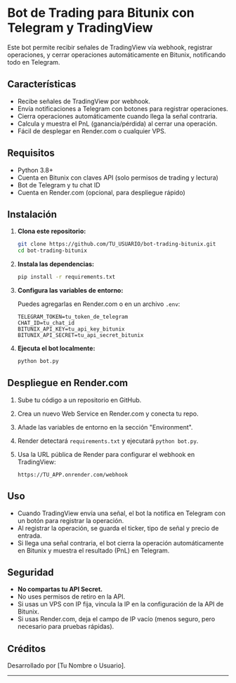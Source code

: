 # Bot de Trading para Bitunix con Telegram y TradingView

Este bot permite recibir señales de TradingView vía webhook, registrar operaciones, y cerrar operaciones automáticamente en Bitunix, notificando todo en Telegram.

## Características

- Recibe señales de TradingView por webhook.
- Envía notificaciones a Telegram con botones para registrar operaciones.
- Cierra operaciones automáticamente cuando llega la señal contraria.
- Calcula y muestra el PnL (ganancia/pérdida) al cerrar una operación.
- Fácil de desplegar en Render.com o cualquier VPS.

## Requisitos

- Python 3.8+
- Cuenta en Bitunix con claves API (solo permisos de trading y lectura)
- Bot de Telegram y tu chat ID
- Cuenta en Render.com (opcional, para despliegue rápido)

## Instalación

1. **Clona este repositorio:**

    ```bash
    git clone https://github.com/TU_USUARIO/bot-trading-bitunix.git
    cd bot-trading-bitunix
    ```

2. **Instala las dependencias:**

    ```bash
    pip install -r requirements.txt
    ```

3. **Configura las variables de entorno:**

    Puedes agregarlas en Render.com o en un archivo `.env`:

    ```
    TELEGRAM_TOKEN=tu_token_de_telegram
    CHAT_ID=tu_chat_id
    BITUNIX_API_KEY=tu_api_key_bitunix
    BITUNIX_API_SECRET=tu_api_secret_bitunix
    ```

4. **Ejecuta el bot localmente:**

    ```bash
    python bot.py
    ```

## Despliegue en Render.com

1. Sube tu código a un repositorio en GitHub.
2. Crea un nuevo Web Service en Render.com y conecta tu repo.
3. Añade las variables de entorno en la sección "Environment".
4. Render detectará `requirements.txt` y ejecutará `python bot.py`.
5. Usa la URL pública de Render para configurar el webhook en TradingView:

    ```
    https://TU_APP.onrender.com/webhook
    ```

## Uso

- Cuando TradingView envía una señal, el bot la notifica en Telegram con un botón para registrar la operación.
- Al registrar la operación, se guarda el ticker, tipo de señal y precio de entrada.
- Si llega una señal contraria, el bot cierra la operación automáticamente en Bitunix y muestra el resultado (PnL) en Telegram.

## Seguridad

- **No compartas tu API Secret.**
- No uses permisos de retiro en la API.
- Si usas un VPS con IP fija, vincula la IP en la configuración de la API de Bitunix.
- Si usas Render.com, deja el campo de IP vacío (menos seguro, pero necesario para pruebas rápidas).

## Créditos

Desarrollado por [Tu Nombre o Usuario].

---

